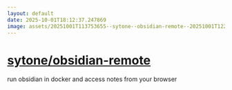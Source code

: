 ```yaml
---
layout: default
date: 2025-10-01T18:12:37.247869
image: assets/20251001T113753655--sytone--obsidian-remote--20251001T122039688--cropped.png
---
```


# [sytone/obsidian-remote](https://github.com/sytone/obsidian-remote)

run obsidian in docker and access notes from your browser
